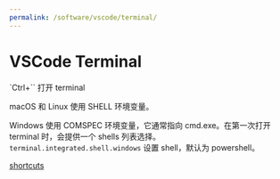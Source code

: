 ```yaml
---
permalink: /software/vscode/terminal/
---
```


# VSCode Terminal

`Ctrl+\`` 打开 terminal

macOS 和 Linux 使用 SHELL 环境变量。

Windows 使用 COMSPEC 环境变量，它通常指向 cmd.exe。在第一次打开 terminal 时，会提供一个 shells 列表选择。`terminal.integrated.shell.windows` 设置 shell，默认为 powershell。

[shortcuts](https://code.visualstudio.com/docs/editor/integrated-terminal#_key-bindings)
